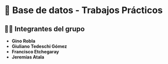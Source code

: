 # 📌 Base de datos - Trabajos Prácticos
## 👨‍💻 Integrantes del grupo
- **Gino Robla**
- **Giuliano Tedeschi Gómez**
- **Francisco Etchegaray**
- **Jeremías Atala**
